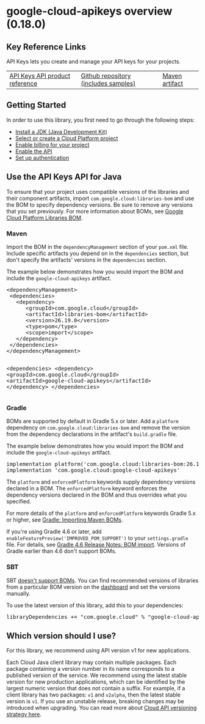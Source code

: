 # google-cloud-apikeys overview (0.18.0)

## Key Reference Links
API Keys lets you create and manage your API keys for your projects.

<table>
   <tr>
     <td><a href="https://cloud.google.com/api-keys/">API Keys API product reference</a></td>
     <td><a href="https://github.com/googleapis/google-cloud-java/tree/main/java-apikeys">Github repository (includes samples)</a></td>
     <td><a href="https://central.sonatype.com/artifact/com.google.cloud/google-cloud-apikeys">Maven artifact</a></td>
   </tr>
 </table>

## Getting Started
In order to use this library, you first need to go through the following steps:

- [Install a JDK (Java Development Kit)](https://cloud.google.com/java/docs/setup#install_a_jdk_java_development_kit)
- [Select or create a Cloud Platform project](https://console.cloud.google.com/project)
- [Enable billing for your project]("https://cloud.google.com/billing/docs/how-to/modify-project#enable_billing_for_a_project)
- [Enable the API](https://console.cloud.google.com/apis/library/apikeys.googleapis.com)
- [Set up authentication](https://cloud.google.com/docs/authentication/client-libraries)

## Use the API Keys API for Java
To ensure that your project uses compatible versions of the libraries
and their component artifacts, import `com.google.cloud:libraries-bom` and use
the BOM to specify dependency versions.  Be sure to remove any versions that you
set previously. For more information about
BOMs, see [Google Cloud Platform Libraries BOM](https://cloud.google.com/java/docs/bom).

<div>
<devsite-selector>
<section>
<h3>Maven</h3>
<p>Import the BOM in the <code>dependencyManagement</code> section of your <code>pom.xml</code> file.
Include specific artifacts you depend on in the <code>dependencies</code> section, but don't
specify the artifacts' versions in the <code>dependencies</code> section.</p>

<p>The example below demonstrates how you would import the BOM and include the <code>google-cloud-apikeys</code>
artifact.</p>
<pre class="prettyprint lang-xml devsite-click-to-copy">
&lt;dependencyManagement&gt;
 &lt;dependencies&gt;
   &lt;dependency&gt;
      &lt;groupId&gt;com.google.cloud&lt;/groupId&gt;
      &lt;artifactId&gt;libraries-bom&lt;/artifactId&gt;
      &lt;version&gt;26.19.0&lt;/version&gt;
      &lt;type&gt;pom&lt;/type&gt;
      &lt;scope&gt;import&lt;/scope&gt;
   &lt;/dependency&gt;
 &lt;/dependencies&gt;
&lt;/dependencyManagement&gt;

&lt;dependencies&gt;
 &lt;dependency&gt;
   &lt;groupId&gt;com.google.cloud&lt;/groupId&gt;
   &lt;artifactId&gt;google-cloud-apikeys&lt;/artifactId&gt;
 &lt;/dependency&gt;
&lt;/dependencies&gt;
</pre>
</section>
<section>
<h3>Gradle</h3>
<p>BOMs are supported by default in Gradle 5.x or later. Add a <code>platform</code>
dependency on <code>com.google.cloud:libraries-bom</code> and remove the version from the
dependency declarations in the artifact's <code>build.gradle</code> file.</p>

<p>The example below demonstrates how you would import the BOM and include the <code>google-cloud-apikeys</code>
artifact.</p>
<pre class="prettyprint lang-Groovy devsite-click-to-copy">
implementation platform(&#39;com.google.cloud:libraries-bom:26.19.0&#39;)
implementation &#39;com.google.cloud:google-cloud-apikeys&#39;
</pre>
<p>The <code>platform</code> and <code>enforcedPlatform</code> keywords supply dependency versions
declared in a BOM. The <code>enforcedPlatform</code> keyword enforces the dependency
versions declared in the BOM and thus overrides what you specified.</p>

<p>For more details of the <code>platform</code> and <code>enforcedPlatform</code> keywords Gradle 5.x or higher, see
<a href="https://docs.gradle.org/current/userguide/platforms.html#sub:bom_import">Gradle: Importing Maven BOMs</a>.</p>

<p>If you're using Gradle 4.6 or later, add
<code>enableFeaturePreview('IMPROVED_POM_SUPPORT')</code> to your <code>settings.gradle</code> file. For details, see
<a href="https://docs.gradle.org/4.6/release-notes.html#bom-import">Gradle 4.6 Release Notes: BOM import</a>.
Versions of Gradle earlier than 4.6 don't support BOMs.</p>
</section>
<section>
<h3>SBT</h3>
<p>SBT <a href="https://github.com/sbt/sbt/issues/4531">doesn't support BOMs</a>. You can find
recommended versions of libraries from a particular BOM version on the
<a href="https://storage.googleapis.com/cloud-opensource-java-dashboard/com.google.cloud/libraries-bom/index.html">dashboard</a>
and set the versions manually.</p>
<p>To use the latest version of this library, add this to your dependencies:</p>
<pre class="prettyprint lang-Scala devsite-click-to-copy">
libraryDependencies += &quot;com.google.cloud&quot; % &quot;google-cloud-apikeys&quot; % &quot;0.18.0&quot;
</pre>
</section>
</devsite-selector>
</div>

## Which version should I use?
For this library, we recommend using API version v1 for new applications.

Each Cloud Java client library may contain multiple packages. Each package containing a version number in its name corresponds to a published version of the service.
We recommend using the latest stable version for new production applications, which can be identified by the largest numeric version that does not contain a suffix.
For example, if a client library has two packages: `v1` and `v2alpha`, then the latest stable version is `v1`.
If you use an unstable release, breaking changes may be introduced when upgrading.
You can read more about [Cloud API versioning strategy here](https://cloud.google.com/apis/design/versioning).

